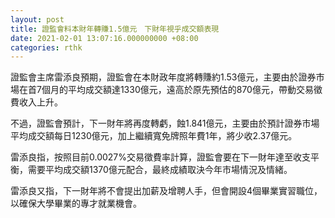 ```yaml
---
layout: post
title: 證監會料本財年轉賺1.5億元　下財年視乎成交額表現
date: 2021-02-01 13:07:16.000000000 +08:00
categories: rthk
---
```


證監會主席雷添良預期，證監會在本財政年度將轉賺約1.53億元，主要由於證券市場在首7個月的平均成交額達1330億元，遠高於原先預估的870億元，帶動交易徵費收入上升。

不過，證監會預計，下一財年將再度轉虧，蝕1.841億元，主要由於預計證券市場平均成交額每日1230億元，加上繼續寬免牌照年費1年，將少收2.37億元。

雷添良指，按照目前0.0027%交易徵費率計算，證監會要在下一財年達至收支平衡，需要平均成交額1370億元配合，最終成績取決今年市場情況及情緒。

雷添良又指，下一財年將不會提出加薪及增聘人手，但會開設4個畢業實習職位，以確保大學畢業的專才就業機會。
